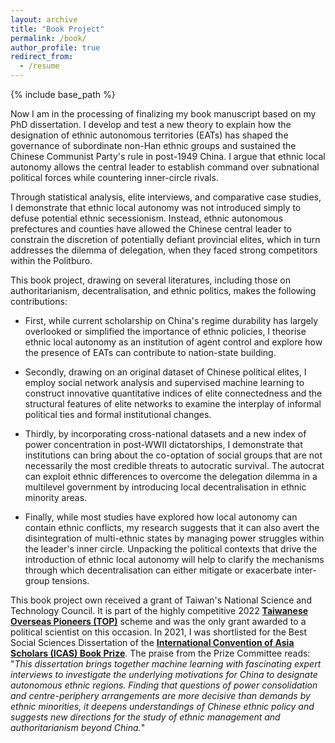 ```yaml
---
layout: archive
title: "Book Project"
permalink: /book/
author_profile: true
redirect_from:
  - /resume
---
```


{% include base_path %}

Now I am in the processing of finalizing my book manuscript based on my PhD dissertation. I develop and test a new theory to explain how the designation of ethnic autonomous territories (EATs) has shaped the governance of subordinate non-Han ethnic groups and sustained the Chinese Communist Party's rule in post-1949 China. I argue that ethnic local autonomy allows the central leader to establish command over subnational political forces while countering inner-circle rivals.

Through statistical analysis, elite interviews, and comparative case studies, I demonstrate that ethnic local autonomy was not introduced simply to defuse potential ethnic secessionism. Instead, ethnic autonomous prefectures and counties have allowed the Chinese central leader to constrain the discretion of potentially defiant provincial elites, which in turn addresses the dilemma of delegation, when they faced strong competitors within the Politburo.

This book project, drawing on several literatures, including those on authoritarianism, decentralisation, and ethnic politics, makes the following contributions:

  - First, while current scholarship on China's regime durability has largely overlooked or simplified the importance of ethnic policies, I theorise ethnic local autonomy as an institution of agent control and explore how the presence of EATs can contribute to nation-state building.

  - Secondly, drawing on an original dataset of Chinese political elites, I employ social network analysis and supervised machine learning to construct innovative quantitative indices of elite connectedness and the structural features of elite networks to examine the interplay of informal political ties and formal institutional changes.

  - Thirdly, by incorporating cross-national datasets and a new index of power concentration in post-WWII dictatorships, I demonstrate that institutions can bring about the co-optation of social groups that are not necessarily the most credible threats to autocratic survival. The autocrat can exploit ethnic differences to overcome the delegation dilemma in a multilevel government by introducing local decentralisation in ethnic minority areas.

  - Finally, while most studies have explored how local autonomy can contain ethnic conflicts, my research suggests that it can also avert the disintegration of multi-ethnic states by managing power struggles within the leader's inner circle. Unpacking the political contexts that drive the introduction of ethnic local autonomy will help to clarify the mechanisms through which decentralisation can either mitigate or exacerbate inter-group tensions.

This book project own received a grant of Taiwan's National Science and Technology Council. It is part of the highly competitive 2022 [**Taiwanese Overseas Pioneers (TOP)**](https://www.stpi.narl.org.tw/public/top.htm) scheme and was the only grant awarded to a political scientist on this occasion. In 2021, I was shortlisted for the Best Social Sciences Dissertation of the [**International Convention of Asia Scholars (ICAS) Book Prize**](https://www.iias.asia/the-newsletter/article/ibp-2021-english-language-edition-social-sciences). The praise from the Prize Committee reads: "*This dissertation brings together machine learning with fascinating expert interviews to investigate the underlying motivations for China to designate autonomous ethnic regions. Finding that questions of power consolidation and centre-periphery arrangements are more decisive than demands by ethnic minorities, it deepens understandings of Chinese ethnic policy and suggests new directions for the study of ethnic management and authoritarianism beyond China.*"